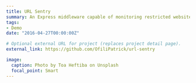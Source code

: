 ```yaml
---
title: URL Sentry
summary: An Express middleware capable of monitoring restricted website and url access.
tags:
- Demo
date: "2016-04-27T00:00:00Z"

# Optional external URL for project (replaces project detail page).
external_link: https://github.com/OfiliPatrick/url-sentry

image:
  caption: Photo by Toa Heftiba on Unsplash
  focal_point: Smart
---
```


